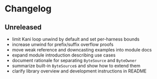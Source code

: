 # Changelog

## Unreleased
- limit Kani loop unwind by default and set per-harness bounds
- increase unwind for prefix/suffix overflow proofs
- move weak reference and downcasting examples into module docs
- expand module introduction describing use cases
- document rationale for separating `ByteSource` and `ByteOwner`
- summarize built-in `ByteSource`s and show how to extend them
- clarify library overview and development instructions in README
